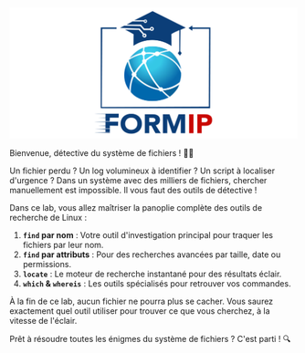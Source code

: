 ![Formip](../assets/formip_logo_padded.png)

Bienvenue, détective du système de fichiers ! 🕵️‍♀️

Un fichier perdu ? Un log volumineux à identifier ? Un script à localiser d'urgence ? Dans un système avec des milliers de fichiers, chercher manuellement est impossible. Il vous faut des outils de détective !

Dans ce lab, vous allez maîtriser la panoplie complète des outils de recherche de Linux :
1.  **`find` par nom** : Votre outil d'investigation principal pour traquer les fichiers par leur nom.
2.  **`find` par attributs** : Pour des recherches avancées par taille, date ou permissions.
3.  **`locate`** : Le moteur de recherche instantané pour des résultats éclair.
4.  **`which` & `whereis`** : Les outils spécialisés pour retrouver vos commandes.

À la fin de ce lab, aucun fichier ne pourra plus se cacher. Vous saurez exactement quel outil utiliser pour trouver ce que vous cherchez, à la vitesse de l'éclair.

Prêt à résoudre toutes les énigmes du système de fichiers ? C'est parti ! 🔍